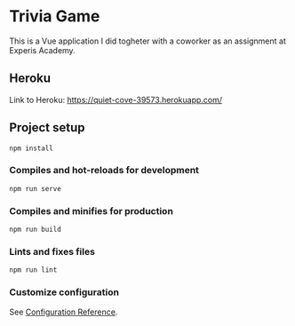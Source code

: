 # Trivia Game

This is a Vue application I did togheter with a coworker as an assignment at Experis Academy.

## Heroku
Link to Heroku: https://quiet-cove-39573.herokuapp.com/

## Project setup
```
npm install
```

### Compiles and hot-reloads for development
```
npm run serve
```

### Compiles and minifies for production
```
npm run build
```

### Lints and fixes files
```
npm run lint
```

### Customize configuration
See [Configuration Reference](https://cli.vuejs.org/config/).
